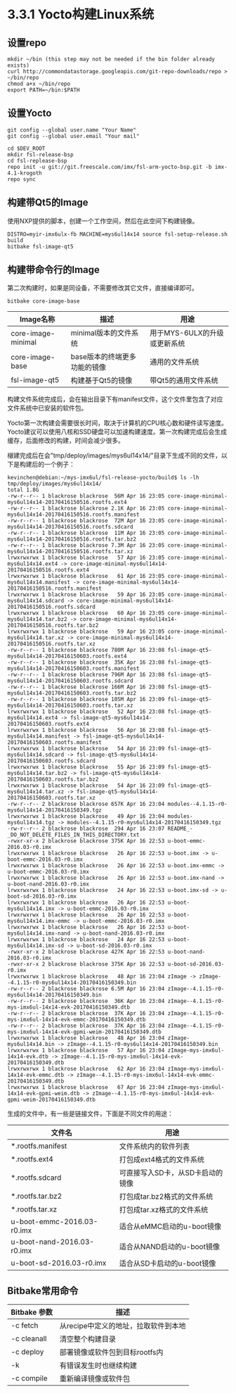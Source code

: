 # 3.3.1 Yocto构建Linux系统

## 设置repo

```
mkdir ~/bin (this step may not be needed if the bin folder already exists)
curl http://commondatastorage.googleapis.com/git-repo-downloads/repo > ~/bin/repo
chmod a+x ~/bin/repo
export PATH=~/bin:$PATH
```

## 设置Yocto

```
git config --global user.name "Your Name"
git config --global user.email "Your mail"
```

```
cd $DEV_ROOT
mkdir fsl-release-bsp
cd fsl-replease-bsp
repo init -u git://git.freescale.com/imx/fsl-arm-yocto-bsp.git -b imx-4.1-krogoth
repo sync
```

## 构建带Qt5的Image
使用NXP提供的脚本，创建一个工作空间，然后在此空间下构建镜像。

```
DISTRO=myir-imx6ulx-fb MACHINE=mys6ul14x14 source fsl-setup-release.sh build
bitbake fsl-image-qt5
```

## 构建带命令行的Image
第二次构建时，如果是同设备，不需要修改其它文件，直接编译即可。

```
bitbake core-image-base
```

Image名称 | 描述 | 用途
---------- | ------ | -----------------
core-image-minimal | minimal版本的文件系统 | 用于MYS-6ULX的升级或更新系统
core-image-base | base版本的终端更多功能的镜像 | 通用的文件系统
fsl-image-qt5 | 构建基于Qt5的镜像 | 带Qt5的通用文件系统

构建文件系统完成后，会在输出目录下有manifest文件，这个文件里包含了对应文件系统中已安装的软件包。

Yocto第一次构建会需要很长时间，取决于计算机的CPU核心数和硬件读写速度。Yocto建议可以使用八核和SSD硬盘可以加速构建速度。第一次构建完成后会生成缓存，后面修改的构建，时间会减少很多。

檭建完成后在会"tmp/deploy/images/mys6ul14x14/"目录下生成不同的文件，以下是构建后的一个例子：
```
kevinchen@debian:~/mys-imx6ul/fsl-release-yocto/build$ ls -lh tmp/deploy/images/mys6ul14x14/
total 1.8G
-rw-r--r-- 1 blackrose blackrose  56M Apr 16 23:05 core-image-minimal-mys6ul14x14-20170416150516.rootfs.ext4
-rw-r--r-- 1 blackrose blackrose 2.1K Apr 16 23:05 core-image-minimal-mys6ul14x14-20170416150516.rootfs.manifest
-rw-r--r-- 1 blackrose blackrose  72M Apr 16 23:05 core-image-minimal-mys6ul14x14-20170416150516.rootfs.sdcard
-rw-r--r-- 1 blackrose blackrose  11M Apr 16 23:05 core-image-minimal-mys6ul14x14-20170416150516.rootfs.tar.bz2
-rw-r--r-- 1 blackrose blackrose 7.3M Apr 16 23:05 core-image-minimal-mys6ul14x14-20170416150516.rootfs.tar.xz
lrwxrwxrwx 1 blackrose blackrose   57 Apr 16 23:05 core-image-minimal-mys6ul14x14.ext4 -> core-image-minimal-mys6ul14x14-20170416150516.rootfs.ext4
lrwxrwxrwx 1 blackrose blackrose   61 Apr 16 23:05 core-image-minimal-mys6ul14x14.manifest -> core-image-minimal-mys6ul14x14-20170416150516.rootfs.manifest
lrwxrwxrwx 1 blackrose blackrose   59 Apr 16 23:05 core-image-minimal-mys6ul14x14.sdcard -> core-image-minimal-mys6ul14x14-20170416150516.rootfs.sdcard
lrwxrwxrwx 1 blackrose blackrose   60 Apr 16 23:05 core-image-minimal-mys6ul14x14.tar.bz2 -> core-image-minimal-mys6ul14x14-20170416150516.rootfs.tar.bz2
lrwxrwxrwx 1 blackrose blackrose   59 Apr 16 23:05 core-image-minimal-mys6ul14x14.tar.xz -> core-image-minimal-mys6ul14x14-20170416150516.rootfs.tar.xz
-rw-r--r-- 1 blackrose blackrose 780M Apr 16 23:08 fsl-image-qt5-mys6ul14x14-20170416150603.rootfs.ext4
-rw-r--r-- 1 blackrose blackrose  35K Apr 16 23:08 fsl-image-qt5-mys6ul14x14-20170416150603.rootfs.manifest
-rw-r--r-- 1 blackrose blackrose 796M Apr 16 23:08 fsl-image-qt5-mys6ul14x14-20170416150603.rootfs.sdcard
-rw-r--r-- 1 blackrose blackrose 166M Apr 16 23:08 fsl-image-qt5-mys6ul14x14-20170416150603.rootfs.tar.bz2
-rw-r--r-- 1 blackrose blackrose 105M Apr 16 23:09 fsl-image-qt5-mys6ul14x14-20170416150603.rootfs.tar.xz
lrwxrwxrwx 1 blackrose blackrose   52 Apr 16 23:08 fsl-image-qt5-mys6ul14x14.ext4 -> fsl-image-qt5-mys6ul14x14-20170416150603.rootfs.ext4
lrwxrwxrwx 1 blackrose blackrose   56 Apr 16 23:08 fsl-image-qt5-mys6ul14x14.manifest -> fsl-image-qt5-mys6ul14x14-20170416150603.rootfs.manifest
lrwxrwxrwx 1 blackrose blackrose   54 Apr 16 23:09 fsl-image-qt5-mys6ul14x14.sdcard -> fsl-image-qt5-mys6ul14x14-20170416150603.rootfs.sdcard
lrwxrwxrwx 1 blackrose blackrose   55 Apr 16 23:09 fsl-image-qt5-mys6ul14x14.tar.bz2 -> fsl-image-qt5-mys6ul14x14-20170416150603.rootfs.tar.bz2
lrwxrwxrwx 1 blackrose blackrose   54 Apr 16 23:09 fsl-image-qt5-mys6ul14x14.tar.xz -> fsl-image-qt5-mys6ul14x14-20170416150603.rootfs.tar.xz
-rw-r--r-- 2 blackrose blackrose 657K Apr 16 23:04 modules--4.1.15-r0-mys6ul14x14-20170416150349.tgz
lrwxrwxrwx 1 blackrose blackrose   49 Apr 16 23:04 modules-mys6ul14x14.tgz -> modules--4.1.15-r0-mys6ul14x14-20170416150349.tgz
-rw-r--r-- 2 blackrose blackrose  294 Apr 16 23:07 README_-_DO_NOT_DELETE_FILES_IN_THIS_DIRECTORY.txt
-rwxr-xr-x 2 blackrose blackrose 375K Apr 16 22:53 u-boot-emmc-2016.03-r0.imx
lrwxrwxrwx 1 blackrose blackrose   26 Apr 16 22:53 u-boot.imx -> u-boot-emmc-2016.03-r0.imx
lrwxrwxrwx 1 blackrose blackrose   26 Apr 16 22:53 u-boot.imx-emmc -> u-boot-emmc-2016.03-r0.imx
lrwxrwxrwx 1 blackrose blackrose   26 Apr 16 22:53 u-boot.imx-nand -> u-boot-nand-2016.03-r0.imx
lrwxrwxrwx 1 blackrose blackrose   24 Apr 16 22:53 u-boot.imx-sd -> u-boot-sd-2016.03-r0.imx
lrwxrwxrwx 1 blackrose blackrose   26 Apr 16 22:53 u-boot-mys6ul14x14.imx -> u-boot-emmc-2016.03-r0.imx
lrwxrwxrwx 1 blackrose blackrose   26 Apr 16 22:53 u-boot-mys6ul14x14.imx-emmc -> u-boot-emmc-2016.03-r0.imx
lrwxrwxrwx 1 blackrose blackrose   26 Apr 16 22:53 u-boot-mys6ul14x14.imx-nand -> u-boot-nand-2016.03-r0.imx
lrwxrwxrwx 1 blackrose blackrose   24 Apr 16 22:53 u-boot-mys6ul14x14.imx-sd -> u-boot-sd-2016.03-r0.imx
-rwxr-xr-x 2 blackrose blackrose 427K Apr 16 22:53 u-boot-nand-2016.03-r0.imx
-rwxr-xr-x 2 blackrose blackrose 375K Apr 16 22:53 u-boot-sd-2016.03-r0.imx
lrwxrwxrwx 1 blackrose blackrose   48 Apr 16 23:04 zImage -> zImage--4.1.15-r0-mys6ul14x14-20170416150349.bin
-rw-r--r-- 2 blackrose blackrose 6.5M Apr 16 23:04 zImage--4.1.15-r0-mys6ul14x14-20170416150349.bin
-rw-r--r-- 2 blackrose blackrose  36K Apr 16 23:04 zImage--4.1.15-r0-mys-imx6ul-14x14-evk-20170416150349.dtb
-rw-r--r-- 2 blackrose blackrose  37K Apr 16 23:04 zImage--4.1.15-r0-mys-imx6ul-14x14-evk-emmc-20170416150349.dtb
-rw-r--r-- 2 blackrose blackrose  37K Apr 16 23:04 zImage--4.1.15-r0-mys-imx6ul-14x14-evk-gpmi-weim-20170416150349.dtb
lrwxrwxrwx 1 blackrose blackrose   48 Apr 16 23:04 zImage-mys6ul14x14.bin -> zImage--4.1.15-r0-mys6ul14x14-20170416150349.bin
lrwxrwxrwx 1 blackrose blackrose   57 Apr 16 23:04 zImage-mys-imx6ul-14x14-evk.dtb -> zImage--4.1.15-r0-mys-imx6ul-14x14-evk-20170416150349.dtb
lrwxrwxrwx 1 blackrose blackrose   62 Apr 16 23:04 zImage-mys-imx6ul-14x14-evk-emmc.dtb -> zImage--4.1.15-r0-mys-imx6ul-14x14-evk-emmc-20170416150349.dtb
lrwxrwxrwx 1 blackrose blackrose   67 Apr 16 23:04 zImage-mys-imx6ul-14x14-evk-gpmi-weim.dtb -> zImage--4.1.15-r0-mys-imx6ul-14x14-evk-gpmi-weim-20170416150349.dtb

```

生成的文件中，有一些是链接文件，下面是不同文件的用途：

文件名 | 用途
------ | ----
*.rootfs.manifest | 文件系统内的软件列表
*.rootfs.ext4 | 打包成ext4格式的文件系统
*.rootfs.sdcard | 可直接写入SD卡，从SD卡启动的镜像
*.rootfs.tar.bz2 | 打包成tar.bz2格式的文件系统
*.rootfs.tar.xz | 打包成tar.xz格式的文件系统
u-boot-emmc-2016.03-r0.imx | 适合从eMMC启动的u-boot镜像
u-boot-nand-2016.03-r0.imx | 适合从NAND启动的u-boot镜像
u-boot-sd-2016.03-r0.imx | 适合从SD卡启动的u-boot镜像

## Bitbake常用命令

Bitbake 参数 | 描述
------------ | ----
-c fetch | 从recipe中定义的地址，拉取软件到本地
-c cleanall | 清空整个构建目录
-c deploy | 部署镜像或软件包到目标rootfs内
-k | 有错误发生时也继续构建
-c compile | 重新编译镜像或软件包

